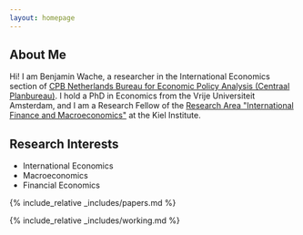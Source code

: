 ```yaml
---
layout: homepage
---
```


## About Me

 Hi! I am Benjamin Wache, a researcher in the International Economics section of [CPB Netherlands Bureau for Economic Policy Analysis (Centraal Planbureau)](https://www.cpb.nl/en). I hold a PhD in Economics from the Vrije Universiteit Amsterdam, and I am a Research Fellow of the [Research Area "International Finance and Macroeconomics"](https://www.ifw-kiel.de/de/institut/forschungszentren/internationale-finanzmaerkte-und-makrooekonomie/) at the Kiel Institute.

## Research Interests

- International Economics
- Macroeconomics
- Financial Economics

{% include_relative _includes/papers.md %}

{% include_relative _includes/working.md %}
